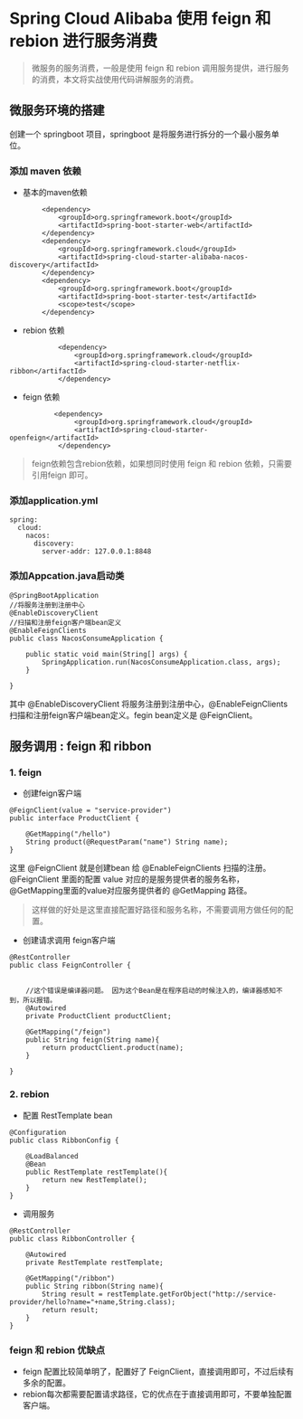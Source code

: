 # Spring Cloud Alibaba 使用 feign 和 rebion 进行服务消费

> 微服务的服务消费，一般是使用 feign 和 rebion 调用服务提供，进行服务的消费，本文将实战使用代码讲解服务的消费。

## 微服务环境的搭建
创建一个 springboot 项目，springboot 是将服务进行拆分的一个最小服务单位。

### 添加 maven 依赖
* 基本的maven依赖

```
        <dependency>
            <groupId>org.springframework.boot</groupId>
            <artifactId>spring-boot-starter-web</artifactId>
        </dependency>
        <dependency>
            <groupId>org.springframework.cloud</groupId>
            <artifactId>spring-cloud-starter-alibaba-nacos-discovery</artifactId>
        </dependency>
        <dependency>
            <groupId>org.springframework.boot</groupId>
            <artifactId>spring-boot-starter-test</artifactId>
            <scope>test</scope>
        </dependency>
```
* rebion 依赖
```
            <dependency>
                <groupId>org.springframework.cloud</groupId>
                <artifactId>spring-cloud-starter-netflix-ribbon</artifactId>
            </dependency>
```

* feign 依赖
```
           <dependency>
                <groupId>org.springframework.cloud</groupId>
                <artifactId>spring-cloud-starter-openfeign</artifactId>
            </dependency>
```
 
>feign依赖包含rebion依赖，如果想同时使用 feign 和 rebion 依赖，只需要引用feign 即可。
### 添加application.yml
```
spring:
  cloud:
    nacos:
      discovery:
        server-addr: 127.0.0.1:8848
```

### 添加Appcation.java启动类

```
@SpringBootApplication
//将服务注册到注册中心
@EnableDiscoveryClient
//扫描和注册feign客户端bean定义
@EnableFeignClients
public class NacosConsumeApplication {

    public static void main(String[] args) {
        SpringApplication.run(NacosConsumeApplication.class, args);
    }

}
 ```
其中 @EnableDiscoveryClient 将服务注册到注册中心，@EnableFeignClients 扫描和注册feign客户端bean定义。fegin bean定义是 @FeignClient。

## 服务调用 : feign 和 ribbon
### 1. feign
* 创建feign客户端

```
@FeignClient(value = "service-provider")
public interface ProductClient {

    @GetMapping("/hello")
    String product(@RequestParam("name") String name);
}
```

这里 @FeignClient 就是创建bean 给 @EnableFeignClients 扫描的注册。 @FeignClient 里面的配置 value 对应的是服务提供者的服务名称，@GetMapping里面的value对应服务提供者的 @GetMapping 路径。
> 这样做的好处是这里直接配置好路径和服务名称，不需要调用方做任何的配置。

* 创建请求调用 feign客户端

```
@RestController
public class FeignController {


    //这个错误是编译器问题。 因为这个Bean是在程序启动的时候注入的，编译器感知不到，所以报错。
    @Autowired
    private ProductClient productClient;

    @GetMapping("/feign")
    public String feign(String name){
        return productClient.product(name);
    }

}
```

### 2. rebion
* 配置 RestTemplate bean
```
@Configuration
public class RibbonConfig {

    @LoadBalanced
    @Bean
    public RestTemplate restTemplate(){
        return new RestTemplate();
    }
}
```
* 调用服务
```
@RestController
public class RibbonController {

	@Autowired
	private RestTemplate restTemplate;

	@GetMapping("/ribbon")
	public String ribbon(String name){
		String result = restTemplate.getForObject("http://service-provider/hello?name="+name,String.class);
		return result;
	}
}
```

### feign 和 rebion 优缺点 
* feign 配置比较简单明了，配置好了 FeignClient，直接调用即可，不过后续有多余的配置。
* rebion每次都需要配置请求路径，它的优点在于直接调用即可，不要单独配置客户端。
